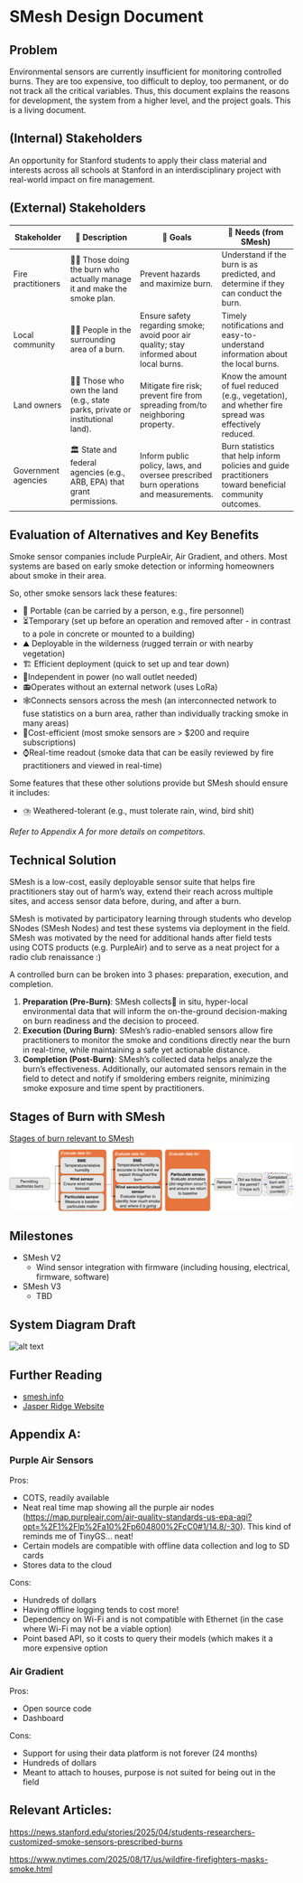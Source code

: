 # SMesh Design Document

## Problem
Environmental sensors are currently insufficient for monitoring controlled burns. They are too expensive, too difficult to deploy, too permanent, or do not track all the critical variables. Thus, this document explains the reasons for development, the system from a higher level, and the project goals. This is a living document.

## (Internal) Stakeholders
An opportunity for Stanford students to apply their class material and interests across all schools at Stanford in an interdisciplinary project with real-world impact on fire management.

## (External) Stakeholders

| Stakeholder         | 👤 Description                                                                 | 🎯 Goals                                                                                  | 📌 Needs (from SMesh)                                                                                  |
|---------------------|--------------------------------------------------------------------------------|-------------------------------------------------------------------------------------------|--------------------------------------------------------------------------------------------------------|
| Fire practitioners  | 🧑‍🚒 Those doing the burn who actually manage it and make the smoke plan.      | Prevent hazards and maximize burn.                                                       | Understand if the burn is as predicted, and determine if they can conduct the burn.                   |
| Local community     | 🧑‍🍼 People in the surrounding area of a burn.                                 | Ensure safety regarding smoke; avoid poor air quality; stay informed about local burns.  | Timely notifications and easy-to-understand information about the local burns.                        |
| Land owners         | 🧑‍🌾 Those who own the land (e.g., state parks, private or institutional land). | Mitigate fire risk; prevent fire from spreading from/to neighboring property.            | Know the amount of fuel reduced (e.g., vegetation), and whether fire spread was effectively reduced.  |
| Government agencies | 🏛️ State and federal agencies (e.g., ARB, EPA) that grant permissions.         | Inform public policy, laws, and oversee prescribed burn operations and measurements.     | Burn statistics that help inform policies and guide practitioners toward beneficial community outcomes. |


## Evaluation of Alternatives and Key Benefits
Smoke sensor companies include PurpleAir, Air Gradient, and others. Most systems are based on early smoke detection or informing homeowners about smoke in their area. 

So, other smoke sensors lack these features:
- 🧺 Portable (can be carried by a person, e.g., fire personnel)
- ⏳Temporary (set up before an operation and removed after - in contrast to a pole in concrete or mounted to a building)
- ⛰️ Deployable in the wilderness (rugged terrain or with nearby vegetation)
- 🏗️ Efficient deployment (quick to set up and tear down)
- 🔋Independent in power (no wall outlet needed)
- 📻Operates without an external network (uses LoRa)
- 🕸️Connects sensors across the mesh (an interconnected network to fuse statistics on a burn area, rather than individually tracking smoke in many areas)
- 💸Cost-efficient (most smoke sensors are > $200 and require subscriptions)
- ⌚Real-time readout (smoke data that can be easily reviewed by fire practitioners and viewed in real-time)

Some features that these other solutions provide but SMesh should ensure it includes:
- ⛈️ Weathered-tolerant (e.g., must tolerate rain, wind, bird shit)

*Refer to Appendix A for more details on competitors.*


## Technical Solution
SMesh is a low-cost, easily deployable sensor suite that helps fire practitioners stay out of harm’s way, extend their reach across multiple sites, and access sensor data before, during, and after a burn. 

SMesh is motivated by participatory learning through students who develop SNodes (SMesh Nodes) and test these systems via deployment in the field. SMesh was motivated by the need for additional hands after field tests using COTS products (e.g. PurpleAir) and to serve as a neat project for a radio club renaissance :)

A controlled burn can be broken into 3 phases: preparation, execution, and completion.

1. **Preparation (Pre-Burn)**: SMesh collects📍 in situ, hyper-local environmental data that will inform the on-the-ground decision-making on burn readiness and the decision to proceed.
2. **Execution (During Burn)**: SMesh’s radio-enabled sensors allow fire practitioners to monitor the smoke and conditions directly near the burn in real-time, while maintaining a safe yet actionable distance.
3. **Completion (Post-Burn)**: SMesh’s collected data helps analyze the burn’s effectiveness. Additionally, our automated sensors remain in the field to detect and notify if smoldering embers reignite, minimizing smoke exposure and time spent by practitioners. 

## Stages of Burn with SMesh

[Stages of burn relevant to SMesh](https://drive.google.com/file/d/10ZmHX2mpOb0zJfc1fuZxuQouQlUWYTYH/view?usp=drive_link)
![alt text](images/burn-stages.png)


## Milestones
- SMesh V2
    - Wind sensor integration with firmware (including housing, electrical, firmware, software)
- SMesh V3
    - TBD

## System Diagram Draft
![alt text](image.png)

## Further Reading
- [smesh.info](http://smesh.info)
- [Jasper Ridge Website](https://jrbp.stanford.edu/research/projects/quantifying-and-characterizing-particulate-matter-prescribed-fire-smoke-towards-0)

## Appendix A:
### Purple Air Sensors
Pros:
- COTS, readily available
- Neat real time map showing all the purple air nodes (https://map.purpleair.com/air-quality-standards-us-epa-aqi?opt=%2F1%2Flp%2Fa10%2Fp604800%2FcC0#1/14.8/-30). This kind of reminds me of TinyGS… neat!
- Certain models are compatible with offline data collection and log to SD cards
- Stores data to the cloud

Cons:
- Hundreds of dollars
- Having offline logging tends to cost more!
- Dependency on Wi-Fi and is not compatible with Ethernet (in the case where Wi-Fi may not be a viable option)
- Point based API, so it costs to query their models (which makes it a more expensive option

### Air Gradient
Pros:
- Open source code
- Dashboard

Cons:
- Support for using their data platform is not forever (24 months)
- Hundreds of dollars
- Meant to attach to houses, purpose is not suited for being out in the field

## Relevant Articles:
https://news.stanford.edu/stories/2025/04/students-researchers-customized-smoke-sensors-prescribed-burns

https://www.nytimes.com/2025/08/17/us/wildfire-firefighters-masks-smoke.html


